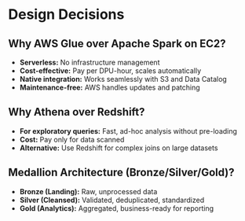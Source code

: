 # Design Decisions

## Why AWS Glue over Apache Spark on EC2?
- **Serverless:** No infrastructure management
- **Cost-effective:** Pay per DPU-hour, scales automatically
- **Native integration:** Works seamlessly with S3 and Data Catalog
- **Maintenance-free:** AWS handles updates and patching

## Why Athena over Redshift?
- **For exploratory queries:** Fast, ad-hoc analysis without pre-loading
- **Cost:** Pay only for data scanned
- **Alternative:** Use Redshift for complex joins on large datasets

## Medallion Architecture (Bronze/Silver/Gold)?
- **Bronze (Landing):** Raw, unprocessed data
- **Silver (Cleansed):** Validated, deduplicated, standardized
- **Gold (Analytics):** Aggregated, business-ready for reporting